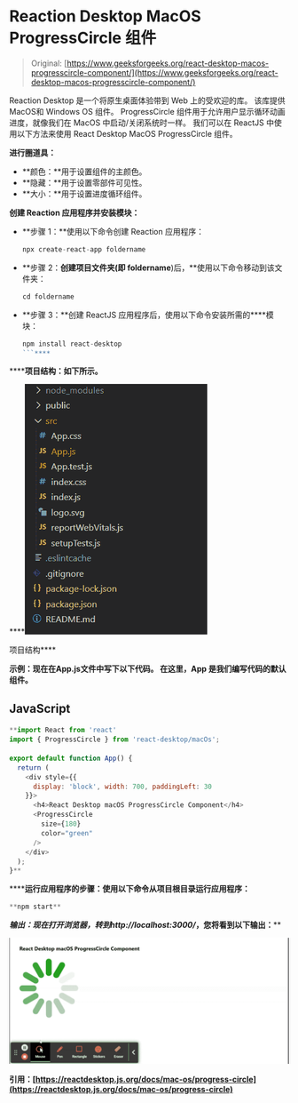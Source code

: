 # Reaction Desktop MacOS ProgressCircle 组件

> Original: [https://www.geeksforgeeks.org/react-desktop-macos-progresscircle-component/](https://www.geeksforgeeks.org/react-desktop-macos-progresscircle-component/)

Reaction Desktop 是一个将原生桌面体验带到 Web 上的受欢迎的库。 该库提供MacOS和 Windows OS 组件。 ProgressCircle 组件用于允许用户显示循环动画进度，就像我们在 MacOS 中启动/关闭系统时一样。 我们可以在 ReactJS 中使用以下方法来使用 React Desktop MacOS ProgressCircle 组件。

**进行圈道具：**

*   **颜色：**用于设置组件的主颜色。
*   **隐藏：**用于设置零部件可见性。
*   **大小：**用于设置进度循环组件。

**创建 Reaction 应用程序并安装模块：**

*   **步骤 1：**使用以下命令创建 Reaction 应用程序：

    ```jsx
    npx create-react-app foldername
    ```

*   **步骤 2：**创建项目文件夹(即 foldername**)后，**使用以下命令移动到该文件夹：

    ```jsx
    cd foldername
    ```

*   **步骤 3：**创建 ReactJS 应用程序后，使用以下命令安装所需的****模块：

    ```jsx
    npm install react-desktop
    ```**** 

******项目结构：**如下所示。****

****![](img/f04ae0d8b722a9fff0bd9bd138b29c23.png)

项目结构**** 

******示例：**现在在**App.js**文件中写下以下代码。 在这里，App 是我们编写代码的默认组件。****

## ****JavaScript****

```jsx
**import React from 'react'
import { ProgressCircle } from 'react-desktop/macOs';

export default function App() {
  return (
    <div style={{
      display: 'block', width: 700, paddingLeft: 30
    }}>
      <h4>React Desktop macOS ProgressCircle Component</h4>
      <ProgressCircle
        size={180}
        color="green"
      />
    </div>
  );
}**
```

******运行应用程序的步骤：**使用以下命令从项目根目录运行应用程序：****

```jsx
**npm start**
```

******输出：**现在打开浏览器，转到***http://localhost:3000/***，您将看到以下输出：****

****![](img/03d7003afb1436873f5ed0158cfe07d2.png)****

******引用：**[https://reactdesktop.js.org/docs/mac-os/progress-circle](https://reactdesktop.js.org/docs/mac-os/progress-circle)****
